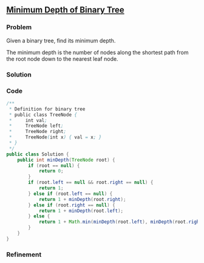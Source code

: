 ## [Minimum Depth of Binary Tree](https://oj.leetcode.com/problems/minimum-depth-of-binary-tree/)

### Problem

Given a binary tree, find its minimum depth.

The minimum depth is the number of nodes along the shortest path from the root node down to the nearest leaf node.

### Solution


### Code

``` java
/**
 * Definition for binary tree
 * public class TreeNode {
 *     int val;
 *     TreeNode left;
 *     TreeNode right;
 *     TreeNode(int x) { val = x; }
 * }
 */
public class Solution {
    public int minDepth(TreeNode root) {
        if (root == null) {
            return 0;
        }
        if (root.left == null && root.right == null) {
            return 1;
        } else if (root.left == null) {
            return 1 + minDepth(root.right);
        } else if (root.right == null) {
            return 1 + minDepth(root.left);
        } else {
            return 1 + Math.min(minDepth(root.left), minDepth(root.right));
        }
    }
}
```

### Refinement